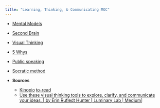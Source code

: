 ```yaml
---
title: "Learning, Thinking, & Communicating MOC"
---
```


- [Mental Models](notes/perdev/ltc/mental-models.md)
- [Second Brain](notes/perdev/ltc/second-brain.md)
- [Visual Thinking](notes/perdev/ltc/visual-thinking.md)
- [5 Whys](notes/perdev/ltc/whys.md)
- [Public speaking](notes/perdev/ltc/public-speaking.md)
- [Socratic method](notes/perdev/ltc/socratic.md)

- **Sources**
	- [Kinopio](https://kinopio.club/types-of-thinking-iMpOnWd83whg3niGIdbRK) [to-read](moc/to-read.md)
	- [Use these visual thinking tools to explore, clarify, and communicate your ideas. | by Erin Rufledt Hunter | Luminary Lab | Medium](https://medium.com/luminary-lab/use-these-visual-thinking-tools-to-explore-clarify-and-communicate-your-ideas-3b493d016b18)]